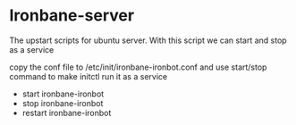 Ironbane-server
===============

The upstart scripts for ubuntu server. With this script we can start and stop as a service

copy the conf file to /etc/init/ironbane-ironbot.conf and use start/stop command to make initctl run it as a service

* start ironbane-ironbot
* stop ironbane-ironbot
* restart ironbane-ironbot

